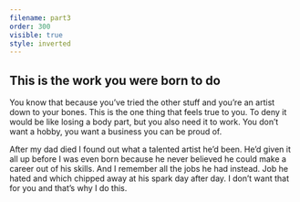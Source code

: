 ```yaml
---
filename: part3
order: 300
visible: true
style: inverted
---
```

## This is the work you were born to do

You know that because you’ve tried the other stuff and you’re an artist down to your bones. This is the one thing that feels true to you. To deny it would be like losing a body part, but you also need it to work. You don’t want a hobby, you want a business you can be proud of.

After my dad died I found out what a talented artist he’d been. He’d given it all up before I was even born because he never believed he could make a career out of his skills. And I remember all the jobs he had  instead. Job he hated and which chipped away at his spark day after day. I don’t want that for you and that’s why I do this.
